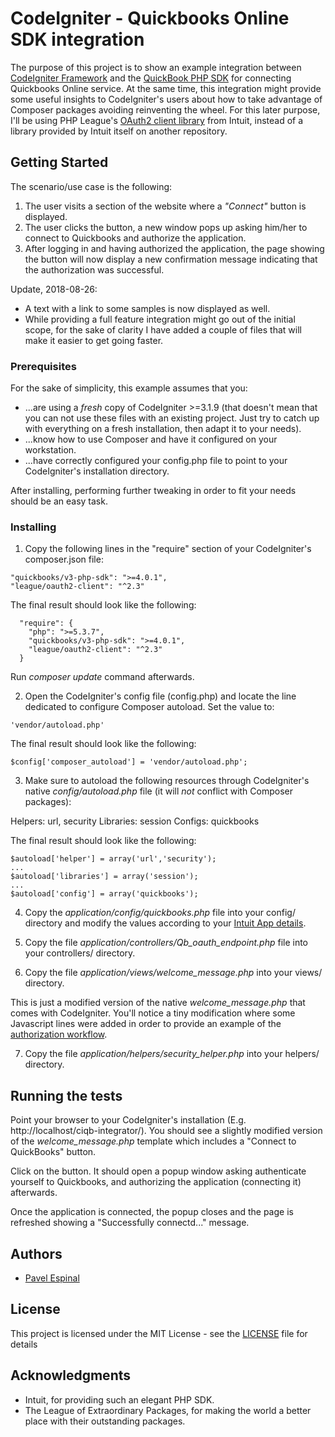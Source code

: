 # CodeIgniter - Quickbooks Online SDK integration

The purpose of this project is to show an example integration between [CodeIgniter Framework](https://codeigniter.com/) and the [QuickBook PHP SDK](https://developer.intuit.com/hub/blog/2016/12/22/new-version-php-sdk-quickbooks-online-available) for connecting Quickbooks Online service. At the same time, this integration might provide some useful insights to CodeIgniter's users about how to take advantage of Composer packages avoiding reinventing the wheel. For this later purpose, I'll be using PHP League's [OAuth2 client library](https://github.com/thephpleague/oauth2-client) from Intuit, instead of a library provided by Intuit itself on another repository.

## Getting Started

The scenario/use case is the following: 

1. The user visits a section of the website where a *"Connect"* button is displayed.
2. The user clicks the button, a new window pops up asking him/her to connect to Quickbooks and authorize the application.
3. After logging in and having authorized the application, the page showing the button will now display a new confirmation message indicating that the authorization was successful.

Update, 2018-08-26:
- A text with a link to some samples is now displayed as well.
- While providing a full feature integration might go out of the initial scope, for the sake of clarity I have added a couple of files that will make it easier to get going faster.

### Prerequisites

For the sake of simplicity, this example assumes that you:

* ...are using a _fresh_ copy of CodeIgniter >=3.1.9 (that doesn't mean that you can not use these files with an existing project. Just try to catch up with everything on a fresh installation, then adapt it to your needs).
* ...know how to use Composer and have it configured on your workstation.
* ...have correctly configured your config.php file to point to your CodeIgniter's installation directory.

After installing, performing further tweaking in order to fit your needs should be an easy task.

### Installing

1. Copy the following lines in the "require" section of your CodeIgniter's composer.json file:

```
"quickbooks/v3-php-sdk": ">=4.0.1",
"league/oauth2-client": "^2.3"
```

The final result should look like the following:

```
  "require": {
    "php": ">=5.3.7",
    "quickbooks/v3-php-sdk": ">=4.0.1",
    "league/oauth2-client": "^2.3"
  }
```

Run _composer update_ command afterwards.

2. Open the CodeIgniter's config file (config.php) and locate the line dedicated to configure Composer autoload. Set the value to:

```
'vendor/autoload.php'
```

The final result should look like the following:

```
$config['composer_autoload'] = 'vendor/autoload.php';
```
3. Make sure to autoload the following resources through CodeIgniter's native _config/autoload.php_ file (it will *not* conflict with Composer packages):

Helpers: url, security
Libraries: session
Configs: quickbooks

The final result should look like the following:

```
$autoload['helper'] = array('url','security');
...
$autoload['libraries'] = array('session');
...
$autoload['config'] = array('quickbooks');
```
4. Copy the _application/config/quickbooks.php_ file into your config/ directory and modify the values according to your [Intuit App details](https://developer.intuit.com/getstarted).

5. Copy the file _application/controllers/Qb_oauth_endpoint.php_ file into your controllers/ directory.

6. Copy the file _application/views/welcome_message.php_ into your views/ directory.

This is just a modified version of the native _welcome_message.php_ that comes with CodeIgniter. You'll notice a tiny modification where some Javascript lines were added in order to provide an example of the [authorization workflow](https://developer.intuit.com/docs/0100_quickbooks_online/0100_essentials/000500_authentication_and_authorization/0005_your_app_user_experience).

7. Copy the file _application/helpers/security_helper.php_ into your helpers/ directory.
 

## Running the tests

Point your browser to your CodeIgniter's installation (E.g. http://localhost/ciqb-integrator/). You should see a slightly modified version of the _welcome_message.php_ template which includes a "Connect to QuickBooks" button.

Click on the button. It should open a popup window asking authenticate yourself to Quickbooks, and authorizing the application (connecting it) afterwards.

Once the application is connected, the popup closes and the page is refreshed showing a "Successfully connectd..." message.

## Authors

* [Pavel Espinal](http://pavelespinal.com)

## License

This project is licensed under the MIT License - see the [LICENSE](LICENSE) file for details

## Acknowledgments

* Intuit, for providing such an elegant PHP SDK.
* The League of Extraordinary Packages, for making the world a better place with their outstanding packages.
